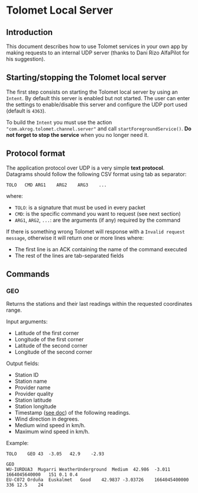 # Tolomet Local Server

## Introduction

This document describes how to use Tolomet services in your own app by making requests to an internal UDP server (thanks to Dani Rizo AlfaPilot for his suggestion).

## Starting/stopping the Tolomet local server

The first step consists on starting the Tolomet local server by using an `Intent`. By default this server is enabled but not started. The user can enter the settings to enable/disable this server and configure the UDP port used (default is `4363`).

To build the `Intent` you must use the action `"com.akrog.tolomet.channel.server"` and call  `startForegroundService()`. **Do not forget to stop the service** when you no longer need it.

## Protocol format

The application protocol over UDP is a very simple **text protocol**. Datagrams should follow the following CSV format using tab as separator:

`TOLO	CMD	ARG1	ARG2	ARG3	...`

where:
- `TOLO`: is a signature that must be used in every packet
- `CMD`: is the specific command you want to request (see next section)
- `ARG1`, `ARG2`, `...`: are the arguments (if any) required by the command

If there is something wrong Tolomet will response with a `Invalid request message`, otherwise it will return one or more lines where:
- The first line is an ACK containing the name of the command executed
- The rest of the lines are tab-separated fields

## Commands

### GEO

Returns the stations and their last readings within the requested coordinates range.

Input arguments:
- Latitude of the first corner
- Longitude of the first corner
- Latitude of the second corner
- Longitude of the second corner

Output fields:
- Station ID
- Station name
- Provider name
- Provider quality
- Station latitude
- Station longitude
- Timestamp ([see doc](https://docs.oracle.com/javase/8/docs/api/java/util/Date.html#getTime--)) of the following readings.
- Wind direction in degrees.
- Medium wind speed in km/h.
- Maximum wind speed in km/h.

Example:

```
TOLO	GEO	43	-3.05	42.9	-2.93
```

```
GEO
WU-IURDUA3	Mugarri	WeatherUnderground	Medium	42.986	-3.011	1664045640000	151	0.1	0.4
EU-C072	Orduña	Euskalmet	Good	42.9837	-3.03726	1664045400000	336	12.5	24
```
